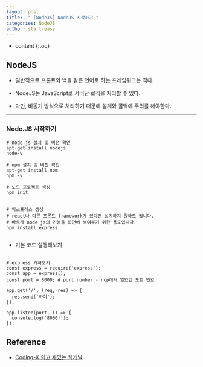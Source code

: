 ```yaml
---
layout: post
title:  " [NodeJS] NodeJS 시작하기 "
categories: NodeJS
author: start-easy
---
```

* content
{:toc}

## NodeJS

* 일반적으로 프론트와 백을 같은 언어로 하는 프레임워크는 적다.

* NodeJS는 JavaScript로 서버단 로직을 처리할 수 있다.

* 다만, 비동기 방식으로 처리하기 때문에 설계와 콜백에 주의를 해야한다.


---


### Node.JS 시작하기


``` shell
# node.js 설치 및 버전 확인
apt-get install nodejs
node-v

# npm 설치 및 버전 확인
apt-get install npm
npm -v

# 노드 프로젝트 생성
npm init


# 익스프레스 생성
# react나 다른 프론트 framework가 있다면 설치하지 않아도 됩니다.
# 빠르게 node js의 기능을 화면에 보여주기 위한 용도입니다.
npm install express


```

* 기본 코드 실행해보기


``` shell

# express 가져오기
const express = require('express');
const app = express();
const port = 8000; # port number - ncp에서 열었던 포트 번호 

app.get('/', (req, res) => {
  res.send('하이');
});

app.listen(port, () => {
  console.log('8000!');
});

```
## Reference

* [Coding-X 쉽고 재밌는 웹개발](https://coding-x.com/class/10046/%EC%89%BD%EA%B3%A0-%EC%9E%AC%EB%B0%8C%EB%8A%94-%EC%9B%B9%EA%B0%9C%EB%B0%9C4-node-js)
